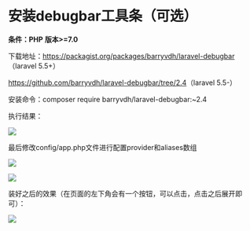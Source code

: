 # 安装debugbar工具条（可选）



**条件：PHP** **版本>=7.0**

下载地址：<https://packagist.org/packages/barryvdh/laravel-debugbar>（laravel 5.5+）

<https://github.com/barryvdh/laravel-debugbar/tree/2.4>（laravel 5.5-）

 

安装命令：composer require barryvdh/laravel-debugbar:~2.4

 

执行结果：

![](https://ws3.sinaimg.cn/large/005BYqpgly1g2b2sqfjlwj30ft040jrl.jpg)

最后修改config/app.php文件进行配置provider和aliases数组

![](https://ws3.sinaimg.cn/large/005BYqpgly1g2b2t3jy3hj30kf05174g.jpg)

![](https://ws3.sinaimg.cn/large/005BYqpgly1g2b2tbzxp9j30mo04tweo.jpg)

装好之后的效果（在页面的左下角会有一个按钮，可以点击，点击之后展开即可）：

![](https://ws3.sinaimg.cn/large/005BYqpgly1g2b2too6s6j311l0210sr.jpg)
